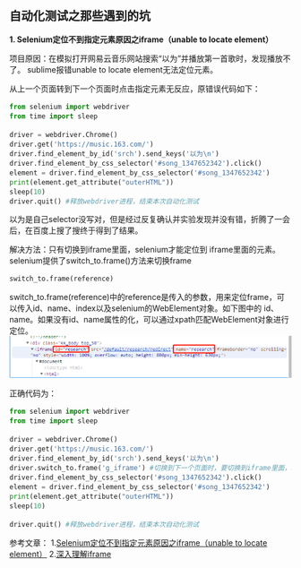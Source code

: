 ## 自动化测试之那些遇到的坑
**1. Selenium定位不到指定元素原因之iframe（unable to locate element）**

项目原因：在模拟打开网易云音乐网站搜索“以为”并播放第一首歌时，发现播放不了。
sublime报错unable to locate element无法定位元素。

从上一个页面转到下一个页面时点击指定元素无反应，原错误代码如下：
		

``` python
from selenium import webdriver
from time import sleep

driver = webdriver.Chrome()
driver.get('https://music.163.com/')
driver.find_element_by_id('srch').send_keys('以为\n')
driver.find_element_by_css_selector('#song_1347652342').click()
element = driver.find_element_by_css_selector('#song_1347652342')
print(element.get_attribute("outerHTML"))
sleep(10)
driver.quit() #释放webdriver进程，结束本次自动化测试
```
以为是自己selector没写对，但是经过反复确认并实验发现并没有错，折腾了一会后，在百度上搜了搜终于得到了结果。

解决方法：只有切换到iframe里面，selenium才能定位到 iframe里面的元素。selenium提供了switch_to.frame()方法来切换frame

``` python
switch_to.frame(reference)
```
switch_to.frame(reference)中的reference是传入的参数，用来定位frame，可以传入id、name、index以及selenium的WebElement对象。如下图中的 id、name。如果没有id、name属性的化，可以通过xpath匹配WebElement对象进行定位。
![enter description here](./images/1229488-20181117163415261-1493569953.png)

正确代码为：

``` python
from selenium import webdriver
from time import sleep

driver = webdriver.Chrome()
driver.get('https://music.163.com/')
driver.find_element_by_id('srch').send_keys('以为\n')
driver.switch_to.frame('g_iframe') #切换到下一个页面时，要切换到iframe里面，selenium才能定位到 iframe里面的元素
driver.find_element_by_css_selector('#song_1347652342').click()
element = driver.find_element_by_css_selector('#song_1347652342')
print(element.get_attribute("outerHTML"))
sleep(10)

driver.quit() #释放webdriver进程，结束本次自动化测试
```
参考文章：
1.[Selenium定位不到指定元素原因之iframe（unable to locate element）](https://www.cnblogs.com/bigtreei/p/9974581.html#_label2)
2.[深入理解iframe](https://www.jianshu.com/p/e0d51edbbc62)
